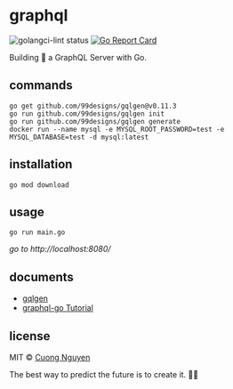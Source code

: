 # graphql

![golangci-lint status](https://github.com/103cuong/graphql/workflows/golangci-lint/badge.svg)
[![Go Report Card](https://goreportcard.com/badge/github.com/103cuong/graphql)](https://goreportcard.com/report/github.com/103cuong/graphql)

Building 🍣 a GraphQL Server with Go.

## commands

```shell script
go get github.com/99designs/gqlgen@v0.11.3
go run github.com/99designs/gqlgen init
go run github.com/99designs/gqlgen generate
docker run --name mysql -e MYSQL_ROOT_PASSWORD=test -e MYSQL_DATABASE=test -d mysql:latest
```

## installation

```shell script
go mod download
```

## usage

```shell script
go run main.go
```

*go to http://localhost:8080/*

## documents

- [gqlgen](https://gqlgen.com/)
- [graphql-go Tutorial](https://www.howtographql.com/graphql-go/0-introduction/)

## license

MIT © [Cuong Nguyen](https://www.linkedin.com/in/cuong9/)


<!-- INSPIRATIONAL_QUOTE_START -->
The best way to predict the future is to create it.
🧑‍💻
<!-- INSPIRATIONAL_QUOTE_END -->

